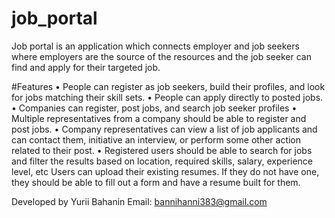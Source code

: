 # job_portal

Job portal is an application which connects employer and job seekers where employers are the source of the resources and the job seeker can find and apply for their targeted job. 

#Features
•	People can register as job seekers, build their profiles, and look for jobs matching their skill sets.
•	People can apply directly to posted jobs.
•	Companies can register, post jobs, and search job seeker profiles
•	Multiple representatives from a company should be able to register and post jobs.
•	Company representatives can view a list of job applicants and can contact them, initiative an interview, or perform some other action related to their post.
•	Registered users should be able to search for jobs and filter the results based on location, required skills, salary, experience level, etc
Users can upload their existing resumes. If they do not have one, they should be able to fill out a form and have a resume built for them.

Developed by Yurii Bahanin
Email: bannihanni383@gmail.com